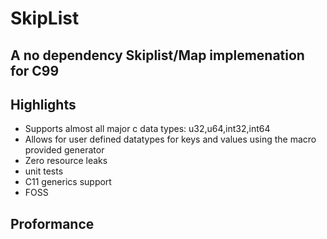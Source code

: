 # SkipList
## A no dependency Skiplist/Map implemenation for C99

## Highlights
* Supports almost all major c data types: u32,u64,int32,int64
* Allows for user defined datatypes for keys and values using the macro provided generator
* Zero resource leaks
* unit tests
* C11 generics support
* FOSS

## Proformance
